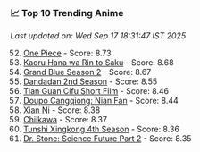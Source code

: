 ### 📈 Top 10 Trending Anime

*Last updated on: Wed Sep 17 18:31:47 IST 2025*

52. [One Piece](https://myanimelist.net/anime/21) - Score: 8.73
69. [Kaoru Hana wa Rin to Saku](https://myanimelist.net/anime/59845) - Score: 8.68
74. [Grand Blue Season 2](https://myanimelist.net/anime/59986) - Score: 8.67
123. [Dandadan 2nd Season](https://myanimelist.net/anime/60543) - Score: 8.55
168. [Tian Guan Cifu Short Film](https://myanimelist.net/anime/60988) - Score: 8.46
182. [Doupo Cangqiong: Nian Fan](https://myanimelist.net/anime/51039) - Score: 8.44
225. [Xian Ni](https://myanimelist.net/anime/55809) - Score: 8.38
229. [Chiikawa](https://myanimelist.net/anime/50250) - Score: 8.37
242. [Tunshi Xingkong 4th Season](https://myanimelist.net/anime/56524) - Score: 8.36
248. [Dr. Stone: Science Future Part 2](https://myanimelist.net/anime/61322) - Score: 8.35
